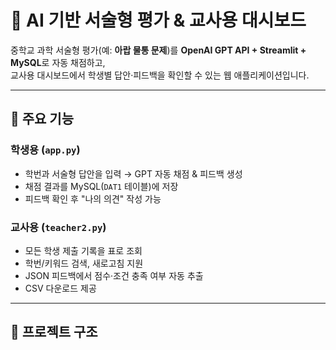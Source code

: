 # 🧪 AI 기반 서술형 평가 & 교사용 대시보드

중학교 과학 서술형 평가(예: **아랍 물통 문제**)를 **OpenAI GPT API + Streamlit + MySQL**로 자동 채점하고,  
교사용 대시보드에서 학생별 답안·피드백을 확인할 수 있는 웹 애플리케이션입니다.

---

## 🚀 주요 기능
### 학생용 (`app.py`)
- 학번과 서술형 답안을 입력 → GPT 자동 채점 & 피드백 생성
- 채점 결과를 MySQL(`DAT1` 테이블)에 저장
- 피드백 확인 후 "나의 의견" 작성 가능

### 교사용 (`teacher2.py`)
- 모든 학생 제출 기록을 표로 조회
- 학번/키워드 검색, 새로고침 지원
- JSON 피드백에서 점수·조건 충족 여부 자동 추출
- CSV 다운로드 제공

---

## 📂 프로젝트 구조
